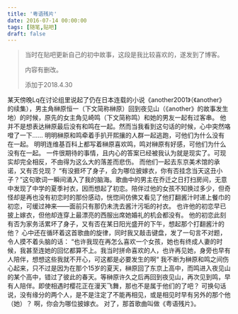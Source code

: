 ```yaml
---
title: '粤语残片'
date: 2016-07-14 00:00:00
tags: [随笔,贴吧]
draft: false
---
```

> 当时在贴吧更新自己的初中故事，这段是我比较喜欢的，遂发到了博客。
>
> 内容有删改。
>
> 添加于2018.4.30

某天傍晚Lq在讨论组里说起了仍在日本连载的小说《another2001》（《another》的续集），男主角榊原恒一（下文简称榊原）回到夜见山（《another》的故事发生地）的时候，原先的女主角见崎鸣（下文简称鸣）和她的男友一起有过客串。
他并不是想表达榊原最后没有和鸣在一起。然而当我看到这句话的时候，心中突然咯噔了一下......
明明榊原和鸣牵着手扒开熙攘的人群一起逃跑，可他们为什么没有在一起。
明明连维基百科上都写着榊原喜欢鸣，鸣对榊原有好感，可他们为什么没有在一起。
一件很期待的事情，且内心的答案已经被我认为就是现实了。可现实却完全相反，不由得为这么大的落差而悲伤。
而他们一起去东京美术馆的承诺，又有否兑现？
“有没捱坏了身子，会为哪位披嫁衣，你有否挂念当天这丑小子？”这句歌词一瞬间涌入了我的脑海。歌曲中的男主在乔迁之日打扫房间，无意中发现了中学的夏季衬衣，因而想起了初恋。陪伴过他的女孩不知换过多少，但奇怪却是再也没有初恋时的那份感动，恍惚间仿佛又看见了他打翻酱汁时递上餐巾的初恋，可缓过神来——面前只有那仍未洗去酱汁污垢的衬衣。
也许他的初恋早已披上嫁衣，但他却连穿上最漂亮的西服出席她婚礼的机会都没有。
他的初恋此刻有否为家务活累坏了身子，又有否在某日阳光盛开的下午，想起那个打翻酱汁的他？
心中还在循环着这首歌曲的旋律，同时我又敲击键盘，发了一句言不对题，令人摸不着头脑的话：
“也许我现在再怎么喜欢一个女孩，她也有终成人妻的时候，我甚至连她的回忆都算不上。我当时拼命喜欢的人，也许再见她，身旁也早有人陪伴，想想这些我就不开心，可这都是必要发生的啊“
我不断为榊原和鸣之间伤心起来，只不过是因为在那个15岁的夏天，榊原回了东京上高中，而鸣进入夜见山的某个高中，错过了彼此的春天。等榊原许久之后再回到夜见山，再次见到鸣，早有人陪伴。即使相遇时樱花正在漫天飞舞，那也不是属于他们的了吧？
可换句话说，没有缘分的两个人，是不是注定了不能再相见，或是相见时早有另外的那个他（她）？
啊，你会为哪位披嫁衣。
对了，那首歌曲叫做《粤语残片》。